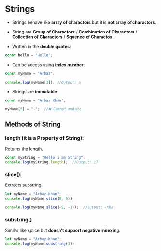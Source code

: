 # Strings

* Strings behave like **array of charactors** but it is **not array of charactors**.


* String are **Group of Charactors** / **Combination of Charactors** / **Collection of Charactors** / **Squence of Charactos**.


* Written in the **double quotes**:
```js
const hello = "Hello";
```


* Can be access using **index number**:
```js
const myName = "Arbaz";

console.log(myName[3]); //Output: a
```


* Strings are **immutable**:
```js
const myName = "Arbaz Khan";

myName[5] = "-";  //❌ Cannot mutate
```


## Methods of String

### length (it is a Property of String):
Returns the length.

```js
const myString = "Hello i am String";
console.log(myString.length);  //Output: 17
```

### slice():
Extracts substring.

```js
let myName = "Arbaz-Khan";
console.log(myName.slice(0, 6));

console.log(myName.slice(-5, -1));  //Output: -Kha
```

### substring()
Similar like splice but **doesn't support negative indexing**.

```js
let myName = "Arbaz-Khan";
console.log(myName.substring(3))
```



